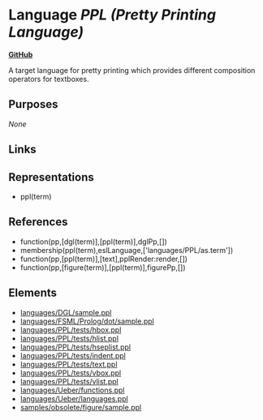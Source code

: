 # Language _PPL (Pretty Printing Language)_
**[GitHub](https://github.com/softlang/yas/blob/master/languages/PPL)**

A target language for pretty printing which provides different composition operators for textboxes.

## Purposes
_None_

## Links

## Representations
* ppl(term)

## References
* function(pp,[dgl(term)],[ppl(term)],dglPp,[])
* membership(ppl(term),eslLanguage,['languages/PPL/as.term'])
* function(pp,[ppl(term)],[text],pplRender:render,[])
* function(pp,[figure(term)],[ppl(term)],figurePp,[])

## Elements
* [languages/DGL/sample.ppl](../files/languages-DGL-sample.ppl.md)
* [languages/FSML/Prolog/dot/sample.ppl](../files/languages-FSML-Prolog-dot-sample.ppl.md)
* [languages/PPL/tests/hbox.ppl](../files/languages-PPL-tests-hbox.ppl.md)
* [languages/PPL/tests/hlist.ppl](../files/languages-PPL-tests-hlist.ppl.md)
* [languages/PPL/tests/hseplist.ppl](../files/languages-PPL-tests-hseplist.ppl.md)
* [languages/PPL/tests/indent.ppl](../files/languages-PPL-tests-indent.ppl.md)
* [languages/PPL/tests/text.ppl](../files/languages-PPL-tests-text.ppl.md)
* [languages/PPL/tests/vbox.ppl](../files/languages-PPL-tests-vbox.ppl.md)
* [languages/PPL/tests/vlist.ppl](../files/languages-PPL-tests-vlist.ppl.md)
* [languages/Ueber/functions.ppl](../files/languages-Ueber-functions.ppl.md)
* [languages/Ueber/languages.ppl](../files/languages-Ueber-languages.ppl.md)
* [samples/obsolete/figure/sample.ppl](../files/samples-obsolete-figure-sample.ppl.md)
